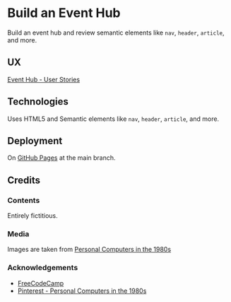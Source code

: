 # Build an Event Hub

Build an event hub and review semantic elements like `nav`, `header`, `article`, and more.

## UX

[Event Hub - User Stories](https://www.freecodecamp.org/learn/full-stack-developer/lab-event-hub/lab-event-hub)

## Technologies

Uses HTML5 and Semantic elements like `nav`, `header`, `article`, and more.

## Deployment

On [GitHub Pages](https://derektypist.github.io/build-an-event-hub) at the main branch.

## Credits

### Contents

Entirely fictitious.

### Media

Images are taken from [Personal Computers in the 1980s](https://www.pinterest.co.uk/derekthesec/personal-computers-in-the-1980s)

### Acknowledgements

- [FreeCodeCamp](https://www.freecodecamp.org)
- [Pinterest - Personal Computers in the 1980s](https://www.pinterest.co.uk/derekthesec/personal-computers-in-the-1980s)

